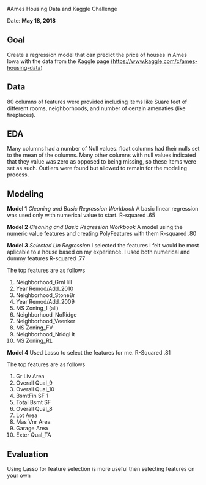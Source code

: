 #Ames Housing Data and Kaggle Challenge

Date: **May 18, 2018**

## Goal
Create a regression model that can predict the price of houses in Ames Iowa with the data from the Kaggle page (https://www.kaggle.com/c/ames-housing-data) 


## Data

80 columns of features were provided including items like Suare feet of different rooms, neighborhoods, and number of certain amenaties (like fireplaces). 

## EDA

Many columns had a number of Null values. float columns had their nulls set to the mean of the columns. Many other columns with null values indicated that they value was zero as opposed to being missing, so these items were set as such. Outliers were found but allowed to remain for the modeling process.


## Modeling

**Model 1** 
*Cleaning and Basic Regression Workbook*
A basic linear regression was used only with numerical value to start. 
R-squared .65

**Model 2**
*Cleaning and Basic Regression Workbook*
A model using the numeric value features and creating PolyFeatures with them
R-squared .80

**Model 3**
*Selected Lin Regression*
I selected the features I felt would be most aplicable to a house based on my experience. I used both numerical and dummy features
R-squared .77

The top features are as follows
1) Neighborhood_GrnHill	
2) Year Remod/Add_2010
3) Neighborhood_StoneBr
4) Year Remod/Add_2009
5) MS Zoning_I (all)
6) Neighborhood_NoRidge
7) Neighborhood_Veenker
8) MS Zoning_FV
9) Neighborhood_NridgHt
10) MS Zoning_RL

**Model 4**
Used Lasso to select the features for me.
R-Squared .81

The top features are as follows
1) Gr Liv Area
2) Overall Qual_9	
3) Overall Qual_10	
4) BsmtFin SF 1	
5) Total Bsmt SF	
6) Overall Qual_8	
7) Lot Area	
8) Mas Vnr Area	
9) Garage Area	
10) Exter Qual_TA	

## Evaluation

Using Lasso for feature selection is more useful then selecting features on your own